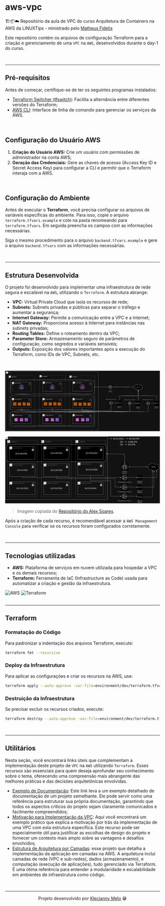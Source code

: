 # aws-vpc

🏗️📦☁️ Repositório da aula de VPC do curso Arquitetura de Containers na AWS da LINUXTips - ministrado pelo [Matheus Fidelis](https://github.com/msfidelis)

Este repositório contém os arquivos de configuração Terraform para a criação e gerenciamento de uma `VPC` na `AWS`, desenvolvidos durante o day-1 do curso.

<br>

---

## Pré-requisitos

Antes de começar, certifique-se de ter os seguintes programas instalados:

- [Terraform Switcher (tfswitch)](https://tfswitch.warrensbox.com/Install/): Facilita a alternância entre diferentes versões do Terraform;
- [AWS CLI](https://docs.aws.amazon.com/pt_br/cli/latest/userguide/getting-started-install.html): Interface de linha de comando para gerenciar os serviços da AWS.

<br>

## Configuração do Usuário AWS

<ol>
    <li><b>Criação do Usuário AWS:</b> Crie um usuário com permissões de administrador na conta AWS;</li>
    <li><b>Geração das Credenciais:</b> Gere as chaves de acesso (Access Key ID e Secret Access Key) para configurar a CLI e permitir que o Terraform interaja com a AWS.</li>
</ol>

<br>

## Configuração do Ambiente

Antes de executar o **Terraform**, você precisa configurar os arquivos de variáveis específicas do ambiente. Para isso, copie o arquivo `terraform.tfvars.example` e cole na pasta renomeando para `terraform.tfvars`. Em seguida preencha os campos com as informações necessárias.

Siga o mesmo procedimento para o arquivo `backend.tfvars.example` e gere o arquivo `backend.tfvars` com as informações necessárias.

<br>

---

## Estrutura Desenvolvida

O projeto foi desenvolvido para implementar uma infraestrutura de rede segura e escalável na `AWS`, utilizando o `Terraform`. A estrutura abrange:

<ul>
    <li><b>VPC:</b> Virtual Private Cloud que isola os recursos de rede;</li>
    <li><b>Subnets:</b> Subnets privadas e públicas para separar o tráfego e aumentar a segurança;</li>
    <li><b>Internet Gateway:</b> Permite a comunicação entre a VPC e a Internet;</li>
    <li><b>NAT Gateway:</b> Proporciona acesso à Internet para instâncias nas subnets privadas;</li>
    <li><b>Routing Tables:</b> Define o roteamento dentro da VPC;</li>
    <li><b>Parameter Store:</b> Armazenamento seguro de parâmetros de configuração, como segredos e variáveis sensíveis;</li>
    <li><b>Outputs:</b> Exposição dos valores importantes após a execução do Terraform, como IDs de VPC, Subnets, etc.</li>
</ul>

<br>

![Arquitetura Inicial](docs/arquitetura-inicial.png)

![VPC](docs/vpc.png)

> Imagem copiada do [Repositório do Alex Soares](https://github.com/So4resAlex/aws-containers-vpc).

Após a criação de cada recurso, é recomendável acessar a `AWS Management Console` para verificar se os recursos foram configurados corretamente.

<br>

---

## Tecnologias utilizadas

<ul>
    <li><b>AWS:</b> Plataforma de serviços em nuvem utilizada para hospedar a VPC e os demais recursos;</li>
    <li><b>Terraform:</b> Ferramenta de IaC (Infrastructure as Code) usada para automatizar a criação e gestão da infraestrutura.</li>
</ul>

<div>
<img title="AWS" alt="AWS" height="80" width="80" src="https://cdn.jsdelivr.net/gh/devicons/devicon@latest/icons/amazonwebservices/amazonwebservices-original-wordmark.svg" /> <img title="Terraform" alt="Terraform" height="80" width="80" src="https://cdn.jsdelivr.net/gh/devicons/devicon@latest/icons/terraform/terraform-original.svg" />
</div>

<br>

---

## Terraform

### Formatação do Código

Para padronizar a indentação dos arquivos Terraform, execute:

```bash
terraform fmt --recursive
```

### Deploy da Infraestrutura

Para aplicar as configurações e criar os recursos na AWS, use:

```bash
terraform apply --auto-approve -var-file=environment/dev/terraform.tfvars
```

### Destruição da Infraestrutura

Se precisar excluir os recursos criados, execute:

```bash
terraform destroy --auto-approve -var-file=environment/dev/terraform.tfvars
```

<br>

---

## Utilitários

Nesta seção, você encontrará links úteis que complementam a implementação deste projeto de `VPC` na `AWS` utilizando `Terraform`. Esses recursos são essenciais para quem deseja aprofundar seu conhecimento sobre o tema, oferecendo uma compreensão mais abrangente das melhores práticas e das decisões arquitetônicas envolvidas.

- [Exemplo de Documentação](https://github.com/So4resAlex/aws-containers-vpc?tab=readme-ov-file): Este link leva a um exemplo detalhado de documentação de um projeto semelhante. Ele pode servir como uma referência para estruturar sua própria documentação, garantindo que todos os aspectos críticos do projeto sejam claramente comunicados e facilmente compreendidos;
- [Motivação para Implementação da VPC](https://github.com/buarki/linuxtips-containers-vpc-aws): Aqui você encontrará um exemplo prático que explica a motivação por trás da implementação de uma VPC com esta estrutura específica. Este recurso pode ser especialmente útil para justificar as escolhas de design do projeto e fornecer um contexto mais amplo sobre as vantagens e desafios envolvidos;
- [Estrutura de Arquitetura por Camadas](https://github.com/lauxavier/linuxtips-curso-containers-vpc): esse projeto que detalha a implementação da aplicação em camadas na AWS. A arquitetura inclui camadas de rede (VPC e sub-redes), dados (armazenamento), e computação (execução de aplicações), tudo gerenciado via Terraform. É uma ótima referência para entender a modularidade e escalabilidade em ambientes de infraestrutura como código.

<br>

---

<p align="center">Projeto desenvolvido por <a href="https://www.linkedin.com/in/kecbm/">Klecianny Melo</a> 😁</p>

